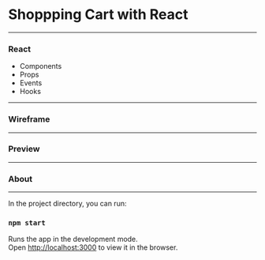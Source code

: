# Shoppping Cart with React
---

### React

- Components
- Props
- Events
- Hooks
---
### Wireframe

---

### Preview

---

### About

---

In the project directory, you can run:

### `npm start`

Runs the app in the development mode.\
Open [http://localhost:3000](http://localhost:3000) to view it in the browser.

